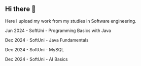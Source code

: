 ## Hi there 👋 
Here I upload my work from my studies in Software engineering.

Jun 2024 - SoftUni - Programming Basics with Java

Dec 2024 - SoftUni - Java Fundamentals

Dec 2024 - SoftUni - MySQL

Dec 2024 - SoftUni - AI Basics

<!--
**tproykov/tproykov** is a ✨ _special_ ✨ repository because its `README.md` (this file) appears on your GitHub profile.

Here are some ideas to get you started:

- 🔭 I’m currently working on ...
- 🌱 I’m currently learning ...
- 👯 I’m looking to collaborate on ...
- 🤔 I’m looking for help with ...
- 💬 Ask me about ...
- 📫 How to reach me: ...
- 😄 Pronouns: ...
- ⚡ Fun fact: ...
-->
